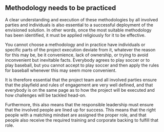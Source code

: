 ## Methodology needs to be practiced

A clear understanding and execution of these methodologies by all involved parties and individuals is also essential to a successful deployment of the envisioned solution. In other words, once the most suitable methodology has been identified, it must be applied religiously for it to be effective.  

You cannot choose a methodology and in practice have individuals or specific parts of the project execution deviate from it, whatever the reason for this may be, be it convenience, lack of ownership, or trying to avoid inconvenient but inevitable facts. Everybody agrees to play soccer or to play baseball, but you cannot accept to play soccer and then apply the rules for baseball whenever this may seem more convenient.

It is therefore essential that the project team and all involved parties ensure that the playfield and rules of engagement are very well defined, and that everybody is on the same page as to how the project will be executed and how challenges will be tackled head-on.

Furthermore, this also means that the responsible leadership must ensure that the involved people are lined up for success. This means that the right people with a matching mindset are assigned the proper role, and that people also receive the required training and corporate backing to fulfill that role.

